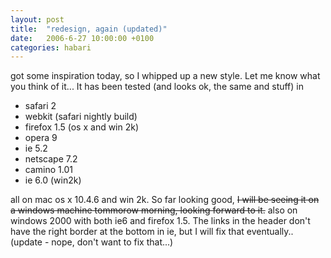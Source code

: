 ```yaml
---
layout: post
title:  "redesign, again (updated)"
date:   2006-6-27 10:00:00 +0100
categories: habari
---
```

got some inspiration today, so I whipped up a new style. Let me know what you think of it... It has been tested (and looks ok, the same and stuff) in
<ul>
	<li>safari 2</li>
	<li>webkit (safari nightly build)</li>
	<li>firefox 1.5 (os x and win 2k)</li>
	<li>opera 9</li>
	<li>ie 5.2</li>
	<li>netscape 7.2</li>
	<li>camino 1.01</li>
	<li>ie 6.0 (win2k)</li>
</ul>
all on mac os x 10.4.6 and win 2k. So far looking good, <strike>I will be seeing it on a windows machine tommorow morning, looking forward to it.</strike> also on windows 2000 with both ie6 and firefox 1.5. The links in the header don't have the right border at the bottom in ie, but I will fix that eventually.. (update - nope, don't want to fix that...)